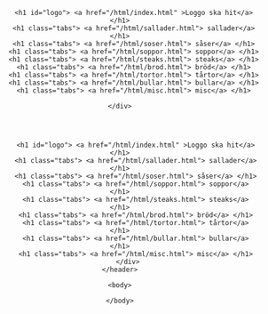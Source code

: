 

<!-- meny -->
<header class="border">

 <div id="meny">
    <div>

           <h1 id="logo"> <a href="/html/index.html" >Loggo ska hit</a> </h1>
           <h1 class="tabs"> <a href="/html/sallader.html"> sallader</a> </h1>
           <h1 class="tabs"> <a href="/html/soser.html"> såser</a> </h1>
           <h1 class="tabs"> <a href="/html/soppor.html"> soppor</a> </h1>
           <h1 class="tabs"> <a href="/html/steaks.html"> steaks</a> </h1>
           <h1 class="tabs"> <a href="/html/brod.html"> bröd</a> </h1>
           <h1 class="tabs"> <a href="/html/tortor.html"> tårtor</a> </h1>
           <h1 class="tabs"> <a href="/html/bullar.html"> bullar</a> </h1>
           <h1 class="tabs"> <a href="/html/misc.html"> misc</a> </h1>

    </div>

 </header>

 <!-- slut -->

 <!---- sajt ---->


 <!DOCTYPE html>
<html lang="en">
<head>
    <meta charset="UTF-8">
    <meta http-equiv="X-UA-Compatible" content="IE=edge">
    <meta name="viewport" content="width=device-width, initial-scale=1.0">
   <link rel="stylesheet" href="/css/reciepts.css">
   <link rel="stylesheet" href="/css/head.css">
    <title> title</title>
</head>
<body>
    <!-- meny -->
    <header class="border">
        <div id="meny">
           
            <h1 id="logo"> <a href="/html/index.html" >Loggo ska hit</a> </h1>
            <h1 class="tabs"> <a href="/html/sallader.html"> sallader</a> </h1>
            <h1 class="tabs"> <a href="/html/soser.html"> såser</a> </h1>
            <h1 class="tabs"> <a href="/html/soppor.html"> soppor</a> </h1>
            <h1 class="tabs"> <a href="/html/steaks.html"> steaks</a> </h1>
            <h1 class="tabs"> <a href="/html/brod.html"> bröd</a> </h1>
            <h1 class="tabs"> <a href="/html/tortor.html"> tårtor</a> </h1>
            <h1 class="tabs"> <a href="/html/bullar.html"> bullar</a> </h1>
            <h1 class="tabs"> <a href="/html/misc.html"> misc</a> </h1>
        </div>
    </header>
<!-- recept -->
    <body>
        
    </body>
    
</body>
</html>



<!---- slut ---->